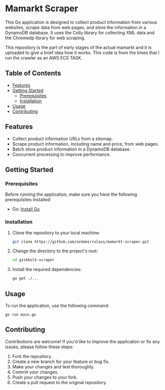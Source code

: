 # Mamarkt Scraper

This Go application is designed to collect product information from various websites, scrape data from web pages, and store the information in a DynamoDB database. It uses the Colly library for collecting XML data and the Chromedp library for web scraping.

This repository is the part of early stages of the actual mamarkt and it is uploaded to give a brief idea how it works. This code is from the times that I run the crawler as an AWS ECS TASK.

## Table of Contents

- [Features](#features)
- [Getting Started](#getting-started)
  - [Prerequisites](#prerequisites)
  - [Installation](#installation)
- [Usage](#usage)
- [Contributing](#contributing)

## Features

- Collect product information URLs from a sitemap.
- Scrape product information, including name and price, from web pages.
- Batch store product information in a DynamoDB database.
- Concurrent processing to improve performance.

## Getting Started

### Prerequisites

Before running the application, make sure you have the following prerequisites installed:

- Go: [Install Go](https://golang.org/doc/install)

### Installation

1. Clone the repository to your local machine:

    ```bash
    git clone https://github.com/ozdemirrulass/mamarkt-scraper.git
2. Change the directory to the project's root:

    ```bash
    cd gishbulk-scraper
3. Install the required dependencies:

    ```bash
    go get ./...
## Usage

To run the application, use the following command:

    go run main.go

## Contributing

Contributions are welcome! If you'd like to improve the application or fix any issues, please follow these steps:

1. Fork the repository.
2. Create a new branch for your feature or bug fix.
3. Make your changes and test thoroughly.
4. Commit your changes.
5. Push your changes to your fork.
6. Create a pull request to the original repository.



